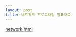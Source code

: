 ```yaml
---
layout: post
title: 네트워크 프로그래밍 발표자료
---
```



[network.html](http://lastone9182.github.io/reveal.js/network.html)
